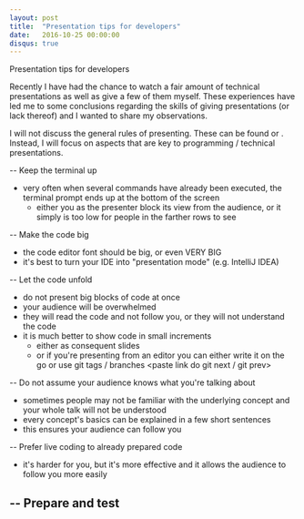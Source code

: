```yaml
---
layout: post
title:  "Presentation tips for developers"
date:   2016-10-25 00:00:00
disqus: true
---
```


Presentation tips for developers

Recently I have had the chance to watch a fair amount of technical presentations as well as give a few of them myself. These experiences have led me to some conclusions regarding the skills of giving presentations (or lack thereof) and I wanted to share my observations.

I will not discuss the general rules of presenting. These can be found <here> or <here>. Instead, I will focus on aspects that are key to programming / technical presentations.

-- Keep the terminal up
- very often when several commands have already been executed, the terminal prompt ends up at the bottom of the screen
	- either you as the presenter block its view from the audience, or it simply is too low for people in the farther rows to see

-- Make the code big
- the code editor font should be big, or even VERY BIG
- it's best to turn your IDE into "presentation mode" (e.g. IntelliJ IDEA)

-- Let the code unfold
- do not present big blocks of code at once
- your audience will be overwhelmed
- they will read the code and not follow you, or they will not understand the code
- it is much better to show code in small increments 
	- either as consequent slides
	- or if you're presenting from an editor you can either write it on the go or use git tags / branches <paste link do git next / git prev>

-- Do not assume your audience knows what you're talking about
- sometimes people may not be familiar with the underlying concept and your whole talk will not be understood
- every concept's basics can be explained in a few short sentences
- this ensures your audience can follow you

-- Prefer live coding to already prepared code
- it's harder for you, but it's more effective and it allows the audience to follow you more easily 

-- Prepare and test
- 